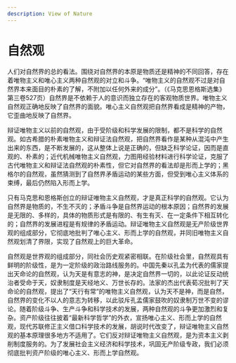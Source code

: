 ```yaml
---
description: View of Nature
---
```


# 自然观

人们对自然界的总的看法。围绕对自然界的本原是物质还是精神的不同回答，存在着唯物主义和唯心主义两种自然观的对立和斗争。“唯物主义的自然观不过是对自然界本来面目的朴素的了解，不附加以任何外来的成分”。（《马克思恩格斯选集》第三卷527页）自然界是不依赖于人的意识而独立存在的客观物质世界。唯物主义自然观正确地反映了自然界的面貌。唯心主义自然观把自然界看成是精神的产物，它歪曲地反映了自然界。

辩证唯物主义以前的自然观，由于受阶级和科学发展的限制，都不是科学的自然观。如古希腊的朴素唯物主义和辩证法自然观，把自然界看作是某种从混沌中产生出来的东西，是不断发展的，这从整体上说是正确的，但缺乏科学论证，因而是直观的、朴素的；近代机械唯物主义自然观，力图用经验材料进行科学论证，克服了古代唯物主义和辩证法自然观的朴素性，但它对自然界的看法却是形而上学的；黑格尔的自然观，虽然猜测到了自然界矛盾运动的某些方面，但受到唯心主义体系的束缚，最后仍然陷入形而上学。

只有马克思和恩格斯创立的辩证唯物主义自然观，才是真正科学的自然观。它认为自然界是物质的，不生不灭的；矛盾斗争是自然界运动的根本原因；自然界的发展是无限的、多样的，具体的物质形式是有限的、有生有灭、在一定条件下相互转化的；自然界的发展进程是有规律的矛盾运动。辩证唯物主义自然观是无产阶级世界观的组成部分，它彻底地批判了唯心主义、形而上学的自然观，并同旧唯物主义自然观划清了界限，实现了自然观上的巨大革命。

自然观是世界观的组成部分，同社会历史观紧密相联。在阶级社会里，自然观具有鲜明的阶级性，是为一定阶级的政治路线服务的。中国先秦以孔孟为代表的儒家提出天命论的自然观，认为天是有意志的神，是决定自然界一切的，以此论证反动统治者受命于天，奴隶制度是天经地义、万世长存的。法家的杰出代表荀况批判了天命论的自然观，提出了“天行有常”的唯物主义自然观，认为天不是神，而是自然，自然界的变化不以人的意志为转移，以此驳斥孔孟儒家鼓吹的奴隶制万世不变的谬论。随着阶级斗争、生产斗争和科学技术的发展，两种自然观的斗争更加激烈和复杂。资产阶级往往披着“最新科学哲学”的外衣，宣扬唯心主义、形而上学的自然观，现代苏联修正主义借口科学技术的发展，胡说时代改变了，辩证唯物主义自然观的基本原理很多地方不适用了。它们反对辩证唯物主义自然观，是为资本主义剥削制度服务的。为了发展社会主义经济和科学技术，巩固无产阶级专政，我们必须彻底批判资产阶级的唯心主义、形而上学自然观。
